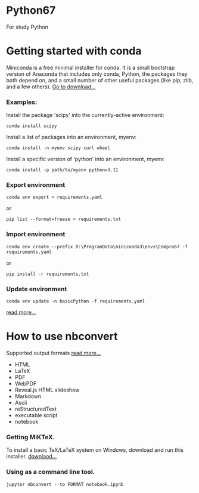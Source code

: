 # Python67
For study Python

# Getting started with conda
Miniconda is a free minimal installer for conda. It is a small bootstrap version of Anaconda that includes only conda, Python, the packages they both depend on, and a small number of other useful packages (like pip, zlib, and a few others). [Go to download...](https://docs.anaconda.com/miniconda/) 

### Examples:
Install the package 'scipy' into the currently-active environment:
```shell
conda install scipy
```
Install a list of packages into an environment, myenv:
```shell
conda install -n myenv scipy curl wheel
```
Install a specific version of 'python' into an environment, myenv:
```shell
conda install -p path/to/myenv python=3.11
```

### Export environment
```shell
conda env export > requirements.yaml
```
or
```shell
pip list --format=freeze > requirements.txt
```

### Import environment
```shell
conda env create --prefix D:\ProgramData\miniconda3\envs\Compro67 -f requirements.yaml
```
or
```shell
pip install -r requirements.txt
```
### Update environment
```shell
conda env update -n basicPython -f requirements.yaml
```
[read more...](https://docs.conda.io/projects/conda/en/stable/commands/index.html) 

# How to use nbconvert
Supported output formats [read more...](https://nbconvert.readthedocs.io/en/latest/usage.html)
- HTML
- LaTeX
- PDF
- WebPDF
- Reveal.js HTML slideshow
- Markdown
- Ascii
- reStructuredText
- executable script
- notebook

### Getting MiKTeX.
To install a basic TeX/LaTeX system on Windows, download and run this installer. [downlaod...](https://miktex.org/download)
### Using as a command line tool.
```shell
jupyter nbconvert --to FORMAT notebook.ipynb
```

